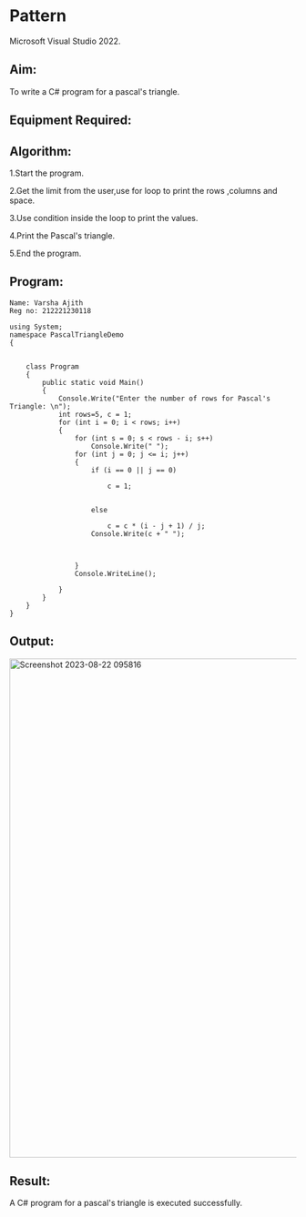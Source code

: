 # Pattern
Microsoft Visual Studio 2022.
## Aim:
To write a C# program for a pascal's triangle.
## Equipment Required:

## Algorithm:
1.Start the program.

2.Get the limit from the user,use for loop to print the rows ,columns and space.

3.Use condition inside the loop to print the values.

4.Print the Pascal's triangle.

5.End the program.
## Program:
```
Name: Varsha Ajith
Reg no: 212221230118
```
```
using System;
namespace PascalTriangleDemo
{


    class Program
    {
        public static void Main() 
        {
            Console.Write("Enter the number of rows for Pascal's Triangle: \n");
            int rows=5, c = 1;
            for (int i = 0; i < rows; i++)
            {
                for (int s = 0; s < rows - i; s++)
                    Console.Write(" ");
                for (int j = 0; j <= i; j++)
                {
                    if (i == 0 || j == 0)

                        c = 1;


                    else

                        c = c * (i - j + 1) / j;
                    Console.Write(c + " ");



                }
                Console.WriteLine();

            }
        }
    }
}

```

## Output:
<img width="877" alt="Screenshot 2023-08-22 095816" src="https://github.com/VarshaAjith1110/C-Pattern/assets/94222288/28258c5a-5b6c-4bce-a40c-ace9267738dd">

## Result:
A C# program for a pascal's triangle is executed successfully.
